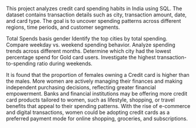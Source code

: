 This project analyzes credit card spending habits in India using SQL. The dataset contains transaction details such as city, transaction amount, date, and card type. The goal is to uncover spending patterns across different regions, time periods, and customer segments.

Total Spends basis gender
Identify the top cities by total spending.
Compare weekday vs. weekend spending behavior.
Analyze spending trends across different months.
Determine which city had the lowest percentage spend for Gold card users.
Investigate the highest transaction-to-spending ratio during weekends.

It is found that the proportion of females owning a Credit card is higher than the males.
More women are actively managing their finances and making independent purchasing decisions, reflecting greater financial empowerment.
Banks and financial institutions may be offering more credit card products tailored to women, such as lifestyle, shopping, or travel benefits that appeal to their spending patterns.
With the rise of e-commerce and digital transactions, women could be adopting credit cards as a preferred payment mode for online shopping, groceries, and subscriptions.




